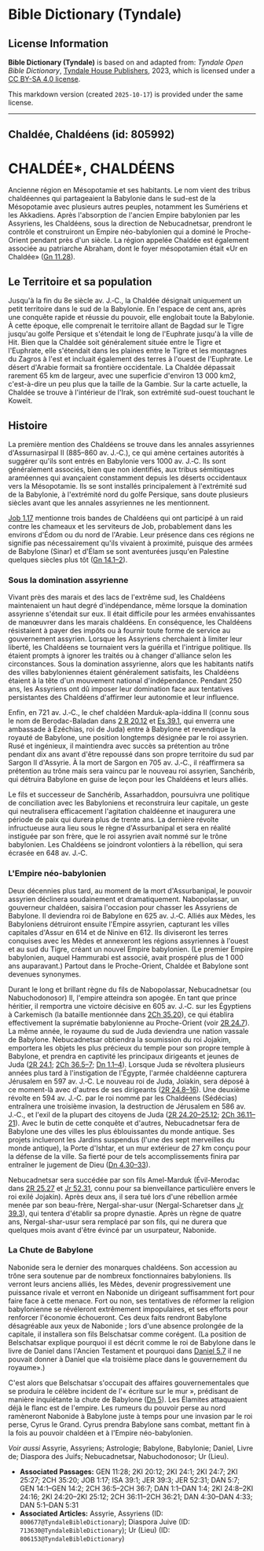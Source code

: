 # Bible Dictionary (Tyndale)

## License Information

**Bible Dictionary (Tyndale)** is based on and adapted from: _Tyndale Open Bible Dictionary_, [Tyndale House Publishers](https://tyndaleopenresources.com/), 2023, which is licensed under a [CC BY-SA 4.0 license](https://creativecommons.org/licenses/by-sa/4.0/legalcode.en).

This markdown version (created `2025-10-17`) is provided under the same license.



--------------------------------

## Chaldée, Chaldéens (id: 805992)

CHALDÉE\*, CHALDÉENS
====================

Ancienne région en Mésopotamie et ses habitants. Le nom vient des tribus chaldéennes qui partageaient la Babylonie dans le sud\-est de la Mésopotamie avec plusieurs autres peuples, notamment les Sumériens et les Akkadiens. Après l'absorption de l'ancien Empire babylonien par les Assyriens, les Chaldéens, sous la direction de Nebucadnetsar, prendront le contrôle et construiront un Empire néo\-babylonien qui a dominé le Proche\-Orient pendant près d'un siècle. La région appelée Chaldée est également associée au patriarche Abraham, dont le foyer mésopotamien était «Ur en Chaldée» ([Gn 11\.28](https://ref.ly/Gen11:28)).

Le Territoire et sa population
------------------------------

Jusqu'à la fin du 8e siècle av. J.‑C., la Chaldée désignait uniquement un petit territoire dans le sud de la Babylonie. En l'espace de cent ans, après une conquête rapide et réussie du pouvoir, elle englobait toute la Babylonie. À cette époque, elle comprenait le territoire allant de Bagdad sur le Tigre jusqu'au golfe Persique et s'étendait le long de l'Euphrate jusqu'à la ville de Hit. Bien que la Chaldée soit généralement située entre le Tigre et l'Euphrate, elle s'étendait dans les plaines entre le Tigre et les montagnes du Zagros à l'est et incluait également des terres à l'ouest de l'Euphrate. Le désert d'Arabie formait sa frontière occidentale. La Chaldée dépassait rarement 65 km de largeur, avec une superficie d'environ 13 000 km2, c'est\-à\-dire un peu plus que la taille de la Gambie. Sur la carte actuelle, la Chaldée se trouve à l'intérieur de l'Irak, son extrémité sud\-ouest touchant le Koweït.

Histoire
--------

La première mention des Chaldéens se trouve dans les annales assyriennes d'Assurnasirpal II (885–860 av. J.‑C.), ce qui amène certaines autorités à suggérer qu'ils sont entrés en Babylonie vers 1000 av. J.‑C. Ils sont généralement associés, bien que non identifiés, aux tribus sémitiques araméennes qui avançaient constamment depuis les déserts occidentaux vers la Mésopotamie. Ils se sont installés principalement à l'extrémité sud de la Babylonie, à l'extrémité nord du golfe Persique, sans doute plusieurs siècles avant que les annales assyriennes ne les mentionnent.

[Job 1\.17](https://ref.ly/Job1:17) mentionne trois bandes de Chaldéens qui ont participé à un raid contre les chameaux et les serviteurs de Job, probablement dans les environs d'Édom ou du nord de l'Arabie. Leur présence dans ces régions ne signifie pas nécessairement qu'ils vivaient à proximité, puisque des armées de Babylone (Sinar) et d'Élam se sont aventurées jusqu'en Palestine quelques siècles plus tôt ([Gn 14\.1–2](https://ref.ly/Gen14:1-Gen14:2)).

### Sous la domination assyrienne

Vivant près des marais et des lacs de l'extrême sud, les Chaldéens maintenaient un haut degré d'indépendance, même lorsque la domination assyrienne s'étendait sur eux. Il était difficile pour les armées envahissantes de manœuvrer dans les marais chaldéens. En conséquence, les Chaldéens résistaient à payer des impôts ou à fournir toute forme de service au gouvernement assyrien. Lorsque les Assyriens cherchaient à limiter leur liberté, les Chaldéens se tournaient vers la guérilla et l'intrigue politique. Ils étaient prompts à ignorer les traités ou à changer d'alliance selon les circonstances. Sous la domination assyrienne, alors que les habitants natifs des villes babyloniennes étaient généralement satisfaits, les Chaldéens étaient à la tête d'un mouvement national d'indépendance. Pendant 250 ans, les Assyriens ont dû imposer leur domination face aux tentatives persistantes des Chaldéens d'affirmer leur autonomie et leur influence.

Enfin, en 721 av. J.‑C., le chef chaldéen Marduk\-apla\-iddina II (connu sous le nom de Berodac\-Baladan dans [2 R 20\.12](https://ref.ly/2Kgs20:12) et [Es 39\.1](https://ref.ly/Isa39:1), qui enverra une ambassade à Ézéchias, roi de Juda) entre à Babylone et revendique la royauté de Babylone, une position longtemps désignée par le roi assyrien. Rusé et ingénieux, il maintiendra avec succès sa prétention au trône pendant dix ans avant d'être repoussé dans son propre territoire du sud par Sargon II d'Assyrie. À la mort de Sargon en 705 av. J.‑C., il réaffirmera sa prétention au trône mais sera vaincu par le nouveau roi assyrien, Sanchérib, qui détruira Babylone en guise de leçon pour les Chaldéens et leurs alliés.

Le fils et successeur de Sanchérib, Assarhaddon, poursuivra une politique de conciliation avec les Babyloniens et reconstruira leur capitale, un geste qui neutralisera efficacement l'agitation chaldéenne et inaugurera une période de paix qui durera plus de trente ans. La dernière révolte infructueuse aura lieu sous le règne d'Assurbanipal et sera en réalité instiguée par son frère, que le roi assyrien avait nommé sur le trône babylonien. Les Chaldéens se joindront volontiers à la rébellion, qui sera écrasée en 648 av. J.‑C.

### L'Empire néo\-babylonien

Deux décennies plus tard, au moment de la mort d'Assurbanipal, le pouvoir assyrien déclinera soudainement et dramatiquement. Nabopolassar, un gouverneur chaldéen, saisira l'occasion pour chasser les Assyriens de Babylone. Il deviendra roi de Babylone en 625 av. J.‑C. Alliés aux Mèdes, les Babyloniens détruiront ensuite l'Empire assyrien, capturant les villes capitales d'Assur en 614 et de Ninive en 612\. Ils diviseront les terres conquises avec les Mèdes et annexeront les régions assyriennes à l'ouest et au sud du Tigre, créant un nouvel Empire babylonien. (Le premier Empire babylonien, auquel Hammurabi est associé, avait prospéré plus de 1 000 ans auparavant.) Partout dans le Proche\-Orient, Chaldée et Babylone sont devenues synonymes.

Durant le long et brillant règne du fils de Nabopolassar, Nebucadnetsar (ou Nabuchodonosor) II, l'empire atteindra son apogée. En tant que prince héritier, il remportra une victoire décisive en 605 av. J.‑C. sur les Égyptiens à Carkemisch (la bataille mentionnée dans [2Ch 35\.20](https://ref.ly/2Chr35:20)), ce qui établira effectivement la suprématie babylonienne au Proche\-Orient (voir [2R 24\.7](https://ref.ly/2Kgs24:7)). La même année, le royaume du sud de Juda deviendra une nation vassale de Babylone. Nebucadnetsar obtiendra la soumission du roi Jojakim, emportera les objets les plus précieux du temple pour son propre temple à Babylone, et prendra en captivité les principaux dirigeants et jeunes de Juda ([2R 24\.1](https://ref.ly/2Kgs24:1); [2Ch 36\.5–7](https://ref.ly/2Chr36:5-2Chr36:7); [Dn 1\.1–4](https://ref.ly/Dan1:1-Dan1:4)). Lorsque Juda se révoltera plusieurs années plus tard à l'instigation de l'Égypte, l'armée chaldéenne capturera Jérusalem en 597 av. J.‑C. Le nouveau roi de Juda, Joïakin, sera déposé à ce moment\-là avec d'autres de ses dirigeants ([2R 24\.8–16](https://ref.ly/2Kgs24:8-2Kgs24:16)). Une deuxième révolte en 594 av. J.‑C. par le roi nommé par les Chaldéens (Sédécias) entraînera une troisième invasion, la destruction de Jérusalem en 586 av. J.‑C., et l'exil de la plupart des citoyens de Juda ([2R 24\.20–25\.12](https://ref.ly/2Kgs24:20-2Kgs25:12); [2Ch 36\.11–21](https://ref.ly/2Chr36:11-2Chr36:21)). Avec le butin de cette conquête et d'autres, Nebucadnetsar fera de Babylone une des villes les plus éblouissantes du monde antique. Ses projets inclueront les Jardins suspendus (l'une des sept merveilles du monde antique), la Porte d'Ishtar, et un mur extérieur de 27 km conçu pour la défense de la ville. Sa fierté pour de tels accomplissements finira par entraîner le jugement de Dieu ([Dn 4\.30–33](https://ref.ly/Dan4:30-Dan4:33)).

Nebucadnetsar sera succédée par son fils Amel\-Marduk (Évil\-Merodac dans [2R 25\.27](https://ref.ly/2Kgs25:27) et [Jr 52\.31](https://ref.ly/Jer52:31), connu pour sa bienveillance particulière envers le roi exilé Jojakin). Après deux ans, il sera tué lors d'une rébellion armée menée par son beau\-frère, Nergal\-shar\-usur (Nergal\-Scharetser dans [Jr 39\.3](https://ref.ly/Jer39:3)), qui tentera d'établir sa propre dynastie. Après un règne de quatre ans, Nergal\-shar\-usur sera remplacé par son fils, qui ne durera que quelques mois avant d'être évincé par un usurpateur, Nabonide.

### La Chute de Babylone

Nabonide sera le dernier des monarques chaldéens. Son accession au trône sera soutenue par de nombreux fonctionnaires babyloniens. Ils verront leurs anciens alliés, les Mèdes, devenir progressivement une puissance rivale et verront en Nabonide un dirigeant suffisamment fort pour faire face à cette menace. Fort ou non, ses tentatives de réformer la religion babylonienne se révéleront extrêmement impopulaires, et ses efforts pour renforcer l'économie échoueront. Ces deux faits rendront Babylone désagréable aux yeux de Nabonide ; lors d'une absence prolongée de la capitale, il installera son fils Belschatsar comme corégent. (La position de Belschatsar explique pourquoi il est décrit comme le roi de Babylone dans le livre de Daniel dans l'Ancien Testament et pourquoi dans [Daniel 5\.7](https://ref.ly/Dan5:7) il ne pouvait donner à Daniel que «la troisième place dans le gouvernement du royaume».)

C'est alors que Belschatsar s'occupait des affaires gouvernementales que se produira le célèbre incident de l'« écriture sur le mur », prédisant de manière inquiétante la chute de Babylone ([Dn 5](https://ref.ly/Dan5:1-Dan5:31)). Les Élamites attaquaient déjà le flanc est de l'empire. Les rumeurs du pouvoir perse au nord ramèneront Nabonide à Babylone juste à temps pour une invasion par le roi perse, Cyrus le Grand. Cyrus prendra Babylone sans combat, mettant fin à la fois au pouvoir chaldéen et à l'Empire néo\-babylonien.

*Voir aussi* Assyrie, Assyriens; Astrologie; Babylone, Babylonie; Daniel, Livre de; Diaspora des Juifs; Nebucadnetsar, Nabuchodonosor; Ur (Lieu).

* **Associated Passages:** GEN 11:28; 2KI 20:12; 2KI 24:1; 2KI 24:7; 2KI 25:27; 2CH 35:20; JOB 1:17; ISA 39:1; JER 39:3; JER 52:31; DAN 5:7; GEN 14:1–GEN 14:2; 2CH 36:5–2CH 36:7; DAN 1:1–DAN 1:4; 2KI 24:8–2KI 24:16; 2KI 24:20–2KI 25:12; 2CH 36:11–2CH 36:21; DAN 4:30–DAN 4:33; DAN 5:1–DAN 5:31
* **Associated Articles:** Assyrie, Assyriens (ID: `800677@TyndaleBibleDictionary`); Diaspora Juive (ID: `713630@TyndaleBibleDictionary`); Ur (Lieu) (ID: `806153@TyndaleBibleDictionary`)


